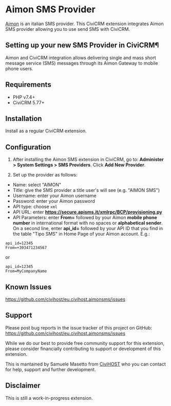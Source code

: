 # Aimon SMS Provider
[Aimon](https://aimon.it) is an italian SMS provider. This CiviCRM extension integrates Aimon SMS provider allowing you to use send SMS with CiviCRM.
## Setting up your new SMS Provider in CiviCRM¶
Aimon and CiviCRM integration allows delivering single and mass short message service (SMS) messages through its Aimon Gateway to mobile phone users.

## Requirements

- PHP v7.4+
- CiviCRM 5.77+

## Installation

Install as a regular CiviCRM extension.

## Configuration
1. After installing the Aimon SMS extension in CiviCRM, go to: **Administer > System Settings > SMS Providers**. Click **Add New Provider**.

2. Set up the provider as follows:
  - Name: select "AIMON"
  - Title: give the SMS provider a title user's will see (e.g. "AIMON SMS")
  - Username: enter your Aimon username
  - Password: enter your Aimon password
  - API type: choose `xml`
  - API URL: enter **https://secure.apisms.it/xmlrpc/BCP/provisioning.py**
  - API Parameters: enter **From=** followed by your Aimon **mobile phone number** in international format with no spaces or **alphabetical sender**. On a second line, enter **api_id=** followed by your API ID that you find in the table "Tipo SMS" in Home Page of your Aimon account. E.g.:
  
```
api_id=12345
From=+393471234567
```
or
```
api_id=12345
From=MyCompanyName
```

## Known Issues

https://github.com/civihost/eu.civihost.aimonsms/issues

## Support

Please post bug reports in the issue tracker of this project on GitHub: https://github.com/civihost/eu.civihost.aimonsms/issues

While we do our best to provide free community support for this extension, please consider financially contributing to support or development of this extension.

This is mantained by Samuele Masetto from [CiviHOST](https://www.civihost.it) who you can contact for help, support and further development.

## Disclaimer

This is still a work-in-progress extension.

